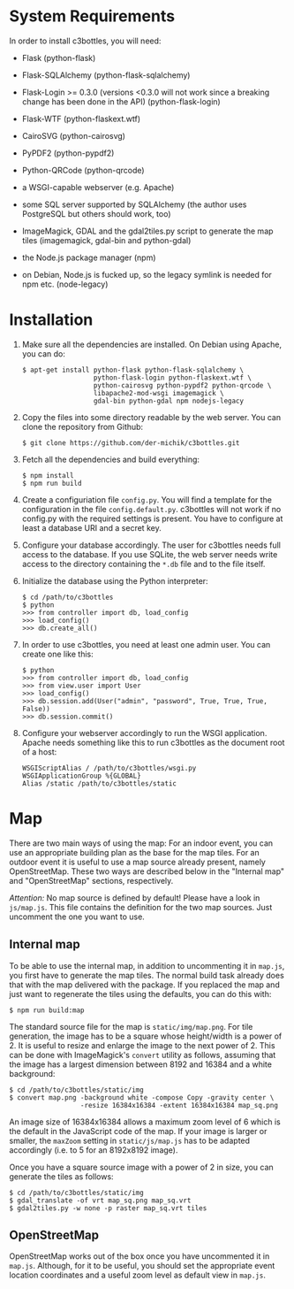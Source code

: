 # System Requirements

In order to install c3bottles, you will need:

*   Flask (python-flask)

*   Flask-SQLAlchemy (python-flask-sqlalchemy)

*   Flask-Login >= 0.3.0 (versions <0.3.0 will not work since a breaking
    change has been done in the API) (python-flask-login)

*   Flask-WTF (python-flaskext.wtf)

*   CairoSVG (python-cairosvg)

*   PyPDF2 (python-pypdf2)

*   Python-QRCode (python-qrcode)

*   a WSGI-capable webserver (e.g. Apache)

*   some SQL server supported by SQLAlchemy
    (the author uses PostgreSQL but others should work, too)

*   ImageMagick, GDAL and the gdal2tiles.py script to generate the map tiles
    (imagemagick, gdal-bin and python-gdal)

*   the Node.js package manager (npm)

*   on Debian, Node.js is fucked up, so the legacy symlink is needed for npm
    etc. (node-legacy)

# Installation

1.  Make sure all the dependencies are installed.
    On Debian using Apache, you can do:

        $ apt-get install python-flask python-flask-sqlalchemy \
                          python-flask-login python-flaskext.wtf \
                          python-cairosvg python-pypdf2 python-qrcode \
                          libapache2-mod-wsgi imagemagick \
                          gdal-bin python-gdal npm nodejs-legacy

2.  Copy the files into some directory readable by the web server.
    You can clone the repository from Github:

        $ git clone https://github.com/der-michik/c3bottles.git

3.  Fetch all the dependencies and build everything:

        $ npm install
        $ npm run build

4.  Create a configuriation file `config.py`. You will find a template for
    the configuration in the file `config.default.py`. c3bottles will not
    work if no config.py with the required settings is present. You have to
    configure at least a database URI and a secret key.

5.  Configure your database accordingly. The user for c3bottles needs full
    access to the database. If you use SQLite, the web server needs write
    access to the directory containing the `*.db` file and to the file itself.

6.  Initialize the database using the Python interpreter:

        $ cd /path/to/c3bottles
        $ python
        >>> from controller import db, load_config
        >>> load_config()
        >>> db.create_all()

7.  In order to use c3bottles, you need at least one admin user. You can
    create one like this:

        $ python
        >>> from controller import db, load_config
        >>> from view.user import User
        >>> load_config()
        >>> db.session.add(User("admin", "password", True, True, True, False))
        >>> db.session.commit()

8.  Configure your webserver accordingly to run the WSGI application. Apache
    needs something like this to run c3bottles as the document root of a host:

        WSGIScriptAlias / /path/to/c3bottles/wsgi.py
        WSGIApplicationGroup %{GLOBAL}
        Alias /static /path/to/c3bottles/static

# Map

There are two main ways of using the map: For an indoor event, you can use an
appropriate building plan as the base for the map tiles. For an outdoor event
it is useful to use a map source already present, namely OpenStreetMap. These
two ways are described below in the "Internal map" and "OpenStreetMap" sections,
respectively.

*Attention:* No map source is defined by default! Please have a look in
`js/map.js`. This file contains the definition for the two map sources.
Just uncomment the one you want to use.

## Internal map

To be able to use the internal map, in addition to uncommenting it in `map.js`,
you first have to generate the map tiles. The normal build task already does
that with the map delivered with the package. If you replaced the map and just
want to regenerate the tiles using the defaults, you can do this with:

    $ npm run build:map

The standard source file for the map is `static/img/map.png`. For
tile generation, the image has to be a square whose height/width is a
power of 2. It is useful to resize and enlarge the image to the next power
of 2. This can be done with ImageMagick's `convert` utility as follows,
assuming that the image has a largest dimension between 8192 and 16384 and
a white background:

    $ cd /path/to/c3bottles/static/img
    $ convert map.png -background white -compose Copy -gravity center \
                      -resize 16384x16384 -extent 16384x16384 map_sq.png

An image size of 16384x16384 allows a maximum zoom level of 6 which is the
default in the JavaScript code of the map. If your image is larger or
smaller, the `maxZoom` setting in `static/js/map.js` has to be adapted
accordingly (i.e. to 5 for an 8192x8192 image).

Once you have a square source image with a power of 2 in size, you can
generate the tiles as follows:

    $ cd /path/to/c3bottles/static/img
    $ gdal_translate -of vrt map_sq.png map_sq.vrt
    $ gdal2tiles.py -w none -p raster map_sq.vrt tiles

## OpenStreetMap

OpenStreetMap works out of the box once you have uncommented it in `map.js`.
Although, for it to be useful, you should set the appropriate event location
coordinates and a useful zoom level as default view in `map.js`.
